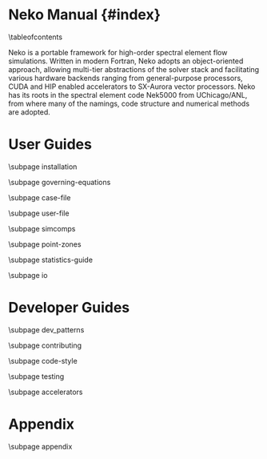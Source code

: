 # Neko Manual {#index}

\tableofcontents

Neko is a portable framework for high-order spectral element flow simulations.
Written in modern Fortran, Neko adopts an object-oriented approach, allowing
multi-tier abstractions of the solver stack and facilitating various hardware
backends ranging from general-purpose processors, CUDA and HIP enabled
accelerators to SX-Aurora vector processors. Neko has its roots in the spectral
element code Nek5000 from UChicago/ANL, from where many of the namings, code
structure and numerical methods are adopted.

# User Guides

\subpage installation

\subpage governing-equations

\subpage case-file

\subpage user-file

\subpage simcomps

\subpage point-zones

\subpage statistics-guide

\subpage io

# Developer Guides

\subpage dev_patterns

\subpage contributing

\subpage code-style

\subpage testing

\subpage accelerators

# Appendix

\subpage appendix

